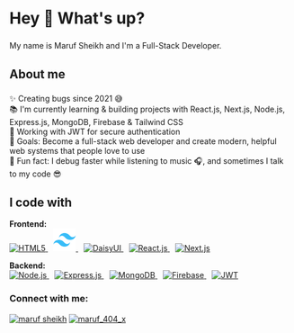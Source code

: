 <h1 align="left">Hey 👋 What's up?</h1>

###

<p align="left">My name is Maruf Sheikh and I'm a Full-Stack Developer.</p>

###

<h2 align="left">About me</h2>

###

<p align="left">
✨ Creating bugs since 2021 😅 <br>
📚 I'm currently learning & building projects with React.js, Next.js, Node.js, Express.js, MongoDB, Firebase & Tailwind CSS <br>
🔐 Working with JWT for secure authentication <br>
🎯 Goals: Become a full-stack web developer and create modern, helpful web systems that people love to use <br>
🎲 Fun fact: I debug faster while listening to music 🎧, and sometimes I talk to my code 😎
</p>


<h2 align="left">I code with</h2>

<p align="left">
  <!-- Frontend -->
  <strong>Frontend:</strong><br>
  <a href="https://www.w3.org/html/" target="_blank" rel="noreferrer" style="margin-right:10px;">
    <img src="https://cdn.jsdelivr.net/gh/devicons/devicon/icons/html5/html5-original.svg" alt="HTML5" width="40" height="40"/>
  </a>
  <a href="https://tailwindcss.com/" target="_blank" rel="noreferrer" style="margin-right:10px;">
    <img src="https://raw.githubusercontent.com/devicons/devicon/master/icons/tailwindcss/tailwindcss-original.svg" alt="Tailwind CSS" width="40" height="40"/>
  </a>
  <a href="https://daisyui.com/" target="_blank" rel="noreferrer" style="margin-right:10px;">
    <img src="https://raw.githubusercontent.com/saadeghi/daisyui/main/assets/daisyui-logo.svg" alt="DaisyUI" width="40" height="40"/>
  </a>
  <a href="https://reactjs.org/" target="_blank" rel="noreferrer" style="margin-right:10px;">
    <img src="https://cdn.jsdelivr.net/gh/devicons/devicon/icons/react/react-original.svg" alt="React.js" width="40" height="40"/>
  </a>
  <a href="https://nextjs.org/" target="_blank" rel="noreferrer" style="margin-right:10px;">
    <img src="https://cdn.jsdelivr.net/gh/devicons/devicon/icons/nextjs/nextjs-original.svg" alt="Next.js" width="40" height="40"/>
  </a>
</p>

<p align="left">
  <!-- Backend -->
  <strong>Backend:</strong><br>
  <a href="https://nodejs.org/" target="_blank" rel="noreferrer" style="margin-right:10px;">
    <img src="https://cdn.jsdelivr.net/gh/devicons/devicon/icons/nodejs/nodejs-original.svg" alt="Node.js" width="40" height="40"/>
  </a>
  <a href="https://expressjs.com/" target="_blank" rel="noreferrer" style="margin-right:10px;">
    <img src="https://cdn.jsdelivr.net/gh/devicons/devicon/icons/express/express-original.svg" alt="Express.js" width="40" height="40"/>
  </a>
  <a href="https://www.mongodb.com/" target="_blank" rel="noreferrer" style="margin-right:10px;">
    <img src="https://cdn.jsdelivr.net/gh/devicons/devicon/icons/mongodb/mongodb-original.svg" alt="MongoDB" width="40" height="40"/>
  </a>
  <a href="https://firebase.google.com/" target="_blank" rel="noreferrer" style="margin-right:10px;">
    <img src="https://cdn.jsdelivr.net/gh/devicons/devicon/icons/firebase/firebase-plain.svg" alt="Firebase" width="40" height="40"/>
  </a>
 <a href="https://jwt.io/" target="_blank" rel="noreferrer" style="margin-right:10px;">
    <img src="https://raw.githubusercontent.com/edent/SuperTinyIcons/master/images/svg/jwt.svg" alt="JWT" width="40" height="40"/>
  </a>
</p>



###


###
<h3 align="left">Connect with me:</h3>
<p align="left">
<a href="https://linkedin.com/in/maruf sheikh" target="blank"><img align="center" src="https://raw.githubusercontent.com/rahuldkjain/github-profile-readme-generator/master/src/images/icons/Social/linked-in-alt.svg" alt="maruf sheikh" height="30" width="40" /></a>
<a href="https://instagram.com/maruf_404_x" target="blank"><img align="center" src="https://raw.githubusercontent.com/rahuldkjain/github-profile-readme-generator/master/src/images/icons/Social/instagram.svg" alt="maruf_404_x" height="30" width="40" /></a>
</p>





